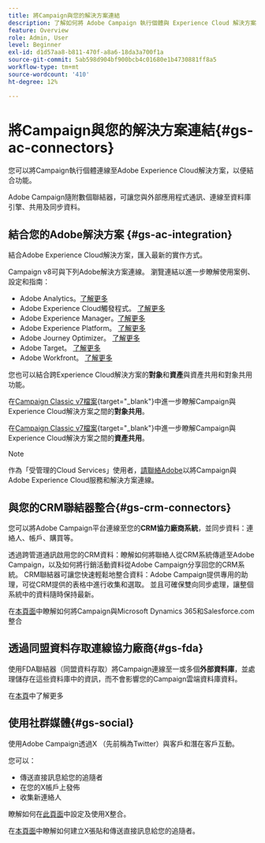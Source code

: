 ```yaml
---
title: 將Campaign與您的解決方案連結
description: 了解如何將 Adobe Campaign 執行個體與 Experience Cloud 解決方案相連接。
feature: Overview
role: Admin, User
level: Beginner
exl-id: d1d57aa8-b811-470f-a8a6-18da3a700f1a
source-git-commit: 5ab598d904bf900bcb4c01680e1b4730881ff8a5
workflow-type: tm+mt
source-wordcount: '410'
ht-degree: 12%

---
```


# 將Campaign與您的解決方案連結{#gs-ac-connectors}

您可以將Campaign執行個體連線至Adobe Experience Cloud解決方案，以便結合功能。

Adobe Campaign隨附數個聯結器，可讓您與外部應用程式通訊、連線至資料庫引擎、共用及同步資料。

## 結合您的Adobe解決方案 {#gs-ac-integration}

結合Adobe Experience Cloud解決方案，匯入最新的實作方式。

Campaign v8可與下列Adobe解決方案連線。 瀏覽連結以進一步瞭解使用案例、設定和指南：

* Adobe Analytics。[了解更多](../connect/ac-aa.md)
* Adobe Experience Cloud觸發程式。 [了解更多](../connect/ac-triggers.md)
* Adobe Experience Manager。[了解更多](../connect/ac-aem.md)
* Adobe Experience Platform。 [了解更多](../connect/ac-aep.md)
* Adobe Journey Optimizer。 [了解更多](../connect/ac-ajo.md)
* Adobe Target。 [了解更多](../connect/ac-at.md)
* Adobe Workfront。 [了解更多](../connect/ac-workfront.md)

您也可以結合跨Experience Cloud解決方案的&#x200B;**對象**&#x200B;和&#x200B;**資產**&#x200B;與資產共用和對象共用功能。

在[Campaign Classic v7檔案](https://experienceleague.adobe.com/docs/campaign-classic/using/integrating-with-adobe-experience-cloud/audience-sharing/sharing-audiences-with-adobe-experience-cloud.html#integrating-with-adobe-experience-cloud){target="_blank"}中進一步瞭解Campaign與Experience Cloud解決方案之間的&#x200B;**對象共用**。

在[Campaign Classic v7檔案](https://experienceleague.adobe.com/docs/campaign-classic/using/integrating-with-adobe-experience-cloud/asset-sharing/sharing-assets-with-adobe-experience-cloud.html#integrating-with-adobe-experience-cloud){target="_blank"}中進一步瞭解Campaign與Experience Cloud解決方案之間的&#x200B;**資產共用**。

>[!NOTE]
>
>作為「受管理的Cloud Services」使用者，[請聯絡Adobe](../start/campaign-faq.md#support)以將Campaign與Adobe Experience Cloud服務和解決方案連線。


## 與您的CRM聯結器整合{#gs-crm-connectors}

您可以將Adobe Campaign平台連線至您的&#x200B;**CRM協力廠商系統**，並同步資料：連絡人、帳戶、購買等。

透過跨管道通訊啟用您的CRM資料：瞭解如何將聯絡人從CRM系統傳遞至Adobe Campaign，以及如何將行銷活動資料從Adobe Campaign分享回您的CRM系統。
CRM聯結器可讓您快速輕鬆地整合資料：Adobe Campaign提供專用的助理，可從CRM提供的表格中進行收集和選取。 並且可確保雙向同步處理，讓整個系統中的資料隨時保持最新。

在[本頁面](crm.md)中瞭解如何將Campaign與Microsoft Dynamics 365和Salesforce.com整合

## 透過同盟資料存取連線協力廠商{#gs-fda}

使用FDA聯結器（同盟資料存取）將Campaign連線至一或多個&#x200B;**外部資料庫**，並處理儲存在這些資料庫中的資訊，而不會影響您的Campaign雲端資料庫資料。

在[本頁](fda.md)中了解更多

## 使用社群媒體{#gs-social}

使用Adobe Campaign透過X （先前稱為Twitter）與客戶和潛在客戶互動。

您可以：

* 傳送直接訊息給您的追隨者
* 在您的X帳戶上發佈
* 收集新連絡人

瞭解如何在[此頁面](../connect/ac-tw.md)中設定及使用X整合。

在[本頁面](../send/twitter.md)中瞭解如何建立X張貼和傳送直接訊息給您的追隨者。

